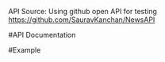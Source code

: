 
API Source: Using github open API for testing
https://github.com/SauravKanchan/NewsAPI

#API Documentation

[//]: # (BASE_URL = "https://saurav.tech/NewsAPI/")

[//]: # (top_headlines_api = "<BASE_URL>/top-headlines/category/<category>/<country_code>.json")

[//]: # (everything_api = "<BASE_URL>/everything/<source_id>.json")

#Example

[//]: # (https://saurav.tech/NewsAPI/top-headlines/category/health/in.json)

[//]: # (https://saurav.tech/NewsAPI/everything/cnn.json)

[//]: # (https://saurav.tech/NewsAPI/sources.json)
